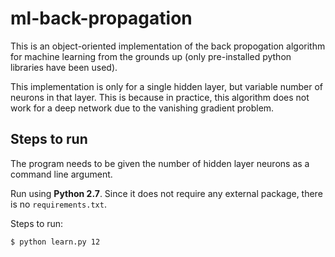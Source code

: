 # ml-back-propagation

This is an object-oriented implementation of the back propogation algorithm for machine learning from the grounds up (only pre-installed python libraries have been used).

This implementation is only for a single hidden layer, but variable number of neurons in that layer. This is because in practice, this algorithm does not work for a deep network due to the vanishing gradient problem.

## Steps to run

The program needs to be given the number of hidden layer neurons as a command line argument.

Run using **Python 2.7**. Since it does not require any external package, there is no `requirements.txt`.

Steps to run:
```bash
$ python learn.py 12
```